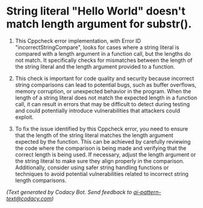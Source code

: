 # String literal "Hello World" doesn't match length argument for substr().

1. This Cppcheck error implementation, with Error ID "incorrectStringCompare", looks for cases where a string literal is compared with a length argument in a function call, but the lengths do not match. It specifically checks for mismatches between the length of the string literal and the length argument provided to a function.

2. This check is important for code quality and security because incorrect string comparisons can lead to potential bugs, such as buffer overflows, memory corruption, or unexpected behavior in the program. When the length of a string literal does not match the expected length in a function call, it can result in errors that may be difficult to detect during testing and could potentially introduce vulnerabilities that attackers could exploit.

3. To fix the issue identified by this Cppcheck error, you need to ensure that the length of the string literal matches the length argument expected by the function. This can be achieved by carefully reviewing the code where the comparison is being made and verifying that the correct length is being used. If necessary, adjust the length argument or the string literal to make sure they align properly in the comparison. Additionally, consider using safer string handling functions or techniques to avoid potential vulnerabilities related to incorrect string length comparisons.

_(Text generated by Codacy Bot. Send feedback to ai-pattern-text@codacy.com)_

